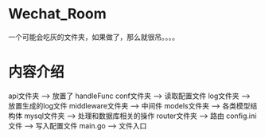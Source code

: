 # Wechat_Room
一个可能会吃灰的文件夹，如果做了，那么就很吊。。。。

# 内容介绍
api文件夹 --> 放置了 handleFunc
conf文件夹 --> 读取配置文件
log文件夹 --> 放置生成的log文件
middleware文件夹 --> 中间件
models文件夹 --> 各类模型结构体
mysql文件夹 --> 处理和数据库相关的操作
router文件夹 --> 路由
config.ini文件 --> 写入配置文件
main.go --> 文件入口